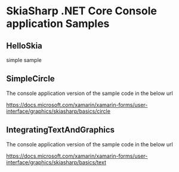 # SkiaSharp .NET Core Console application Samples

## HelloSkia
simple sample 

## SimpleCircle
The console application version of the sample code in the below url

https://docs.microsoft.com/xamarin/xamarin-forms/user-interface/graphics/skiasharp/basics/circle

## IntegratingTextAndGraphics
The console application version of the sample code in the below url

https://docs.microsoft.com/xamarin/xamarin-forms/user-interface/graphics/skiasharp/basics/text
